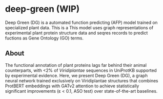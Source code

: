 # deep-green (WIP)

Deep Green (DG) is a automated function predicting (AFP) model trained on specialized plant data. This is a  This model uses graph representations of experimental plant protein structure data and seqres records to predict fuctions as Gene Ontology (GO) terms. 


## About
The functional annotation of plant proteins lags far behind their animal counterparts, with <2% of _Viridiplantae_ sequences in UniProtKB supported by experimental evidence. Here, we present Deep Green (DG), a graph neural network trained exclusively on Viridiplantae structures that combines ProtBERT embeddings with GATv2 attention to achieve statistically significant improvements (ε < 0.1, ASO test) over state-of-the-art baselines. 

